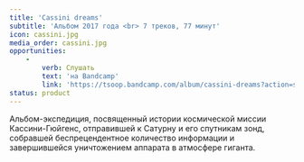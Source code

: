 ```yaml
---
title: 'Cassini dreams'
subtitle: 'Альбом 2017 года <br> 7 треков, 77 минут'
icon: cassini.jpg
media_order: cassini.jpg
opportunities:
    -
        verb: Слушать
        text: 'на Bandcamp'
        link: 'https://tsoop.bandcamp.com/album/cassini-dreams?action=share&from=embed'
status: product
---
```


Альбом-экспедиция, посвященный истории космической миссии Кассини-Гюйгенс, отправившей к Сатурну и его спутникам зонд, собравшей беспрецендентное количество информации и завершившейся уничтожением аппарата в атмосфере гиганта.
